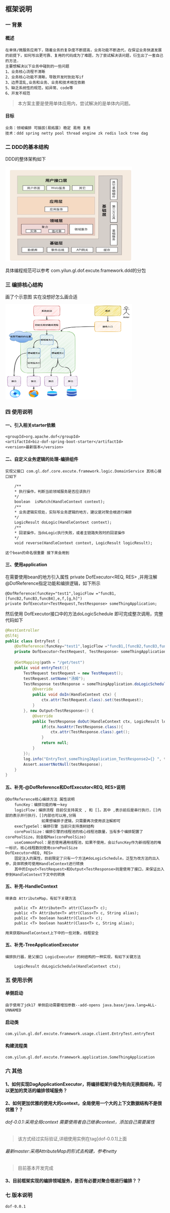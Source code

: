 
## 框架说明
### 一 背景 
#### 概述 
    在单体/微服务应用下，随着业务的复杂度不断提高，业务功能不断迭代，在保证业务快速发展的前提下，如何写出更可靠、复用的代码成为了难题，为了尝试解决该问题，衍生出了一套自己的方法.
    主要想解决以下业务中碰到的一些问题
    1、业务核心流程不清晰
    2、业务核心功能不清晰，导致开发时到处写if
    3、边界混乱,业务和业务、业务和技术相互依赖
    5、缺乏系统性的规范，如异常、code等
    6、开发不规范
> 本方案主要是使用单体应用内，尝试解决的是单体内问题。
#### 目标
    业务：领域编排 可插拔(易拓展) 稳定 易用 复用
    技术：ddd spring netty pool thread engine zk redis lock tree dag  
### 二 DDD的基本结构
 DDD的整体架构如下

<img alt="img.png" height="300" src="img.png" width="400"/>

 具体编程规范可以参考 com.yilun.gl.dof.excute.framework.ddd的分包
### 三 编排核心结构
画了个示意图 实在没想好怎么画合适

<img alt="img_2.png" height="300" src="img_2.png" width="400"/>

### 四 使用说明
#### 一、引入相关starter依赖
    <groupId>org.apache.dof</groupId>
    <artifactId>biz-dof-spring-boot-starter</artifactId>
    <version>最新版本</version>
#### 二、自定义业务逻辑的处理-编排组件
    实现父接口 com.gl.dof.core.excute.framework.logic.DomainService 其核心接口如下
```angular2html
    /**
    * 执行操作，判断当前领域服务是否应该执行
    */
    boolean  isMatch(HandleContext context);
    /**
    * 业务逻辑实现处，实际写业务逻辑的地方，建议是对聚合根进行编排
    */
    LogicResult doLogic(HandleContext context);
    /**
    * 回滚操作，当doLogic执行失败，或者主链路失败时的回滚操作
    */
    void reverse(HandleContext context, LogicResult logicResult);
```
    这个bean的命名很重要 接下来会用到
#### 三、使用application
在需要使用bean的地方引入属性   private DofExecutor<REQ, RES> ,并用注解@DofReference指定功能和编排逻辑，如下所示
```angular2html
@DofReference(funcKey="test1",logicFlow ="funcB1,[funcB2,funcB3,funcB4],e,f,[g,h]")
private DofExecutor<TestRequest,TestResponse> someThingApplication;
```
然后使用 DofExecutor接口中的方法doLogicSchedule 即可完成整次调用，完整代码如下
```java
@RestController
@Slf4j
public class EntryTest {
	@DofReference(funcKey="test1",logicFlow ="funcB1,[funcB2,funcB3,funcB4],e,f,[g,h]")
	private DofExecutor<TestRequest, TestResponse> someThingApplication;

	@GetMapping(path = "/get/test")
	public void entryTest(){
		TestRequest testRequest = new TestRequest();
		testRequest.setName("汤姆");
		TestResponse testResponse = someThingApplication.doLogicSchedule(new Input<TestRequest>() {
			@Override
			public void doIn(HandleContext ctx) {
				ctx.attr(TestRequest.class).set(testRequest);
			}
		}, new Output<TestResponse>() {
			@Override
			public TestResponse doOut(HandleContext ctx, LogicResult logicResult) {
				if(ctx.hasAttr(TestResponse.class)){
					ctx.attr(TestResponse.class).get();
				}
				return null;
			}
		});
		log.info("EntryTest_someThing2Application_TestResponse2={} ", testResponse);
		Assert.assertNotNull(testResponse);
	}
}
```

#### 五、补充-@DofReference和DofExecutor<REQ, RES>说明
    @DofReference核心编排方法 属性说明
        funcKey：编排功能的唯一key
        logicFlow：编排流程 目前仅支持英文 , 和 []。其中 ,表示前后是串行执行，[]内部的表示并行执行，[]内部也可以用,分隔
                    如果想编排子逻辑，只需要再次使用该注解即可
        execTypeSel：编排引擎 当前只支持类树结构
        corePoolSize：编排引擎的线程池的核心线程池数量，当有多个编排配置了corePoolSize，则会取Max(corePoolSize)
        useCommonPool：是否使用通用线程池，如果不使用，会以funcKey作为新线程池的唯一标识，核心线程数则使用corePoolSize
    DofExecutor<REQ, RES>
        固定注入的属性，目前限定了只有一个方法#doLogicSchedule，泛型为改方法的出入参，具体转换可使用HandleContext进行转换
        其中的Input<TestRequest>和Output<TestResponse>则是使用了接口，来保证出入参到HandleContext下文中的转换

#### 五、补充-HandleContext
    继承自 AttributeMap，有如下关键方法
```
	public <T> Attribute<T> attr(Class<T> c);
	public <T> Attribute<T> attr(Class<T> c, String alias);
	public <T> boolean hasAttr(Class<T> c);
	public <T> boolean hasAttr(Class<T> c, String alias);
```
    用来获取HandleContext上下中的一些对象，线程安全
#### 五、补充-TreeApplicationExecutor
    编排执行器，是父接口 LogicExecutor 的树结构的一种实现，有如下关键方法
```
    LogicResult doLogicSchedule(HandleContext ctx);
```
     
### 五 使用示例
#### 单侧启动 
    由于使用了jdk17 单侧启动需要增加参数--add-opens java.base/java.lang=ALL-UNNAMED 
#### 启动类 
    com.yilun.gl.dof.excute.framework.usage.client.EntryTest.entryTest
#### 构建流程类
    com.yilun.gl.dof.excute.framework.application.SomeThingApplication
### 六 其他
#### 1、如何实现DagApplicationExecutor，将编排框架升级为有向无换图结构，可以更加的灵活的编排领域服务？
#### 2、如何更加优雅的使用大的context，全局使用一个大的上下文数据结构不是很优雅？？
###### dof-0.0.1:采用全局context 需要使用者自己继承context，添加自己需要属性 
>该方式经过实际验证,详细使用实例在tag[dof-0.0.1]上面
###### 最新master:采用AttributeMap的形式去构建，参考netty
>目前基本开发完成
#### 3、目前框架实现的编排领域服务，是否有必要对聚合根进行编排？？
### 七 版本说明
    dof-0.0.1 
